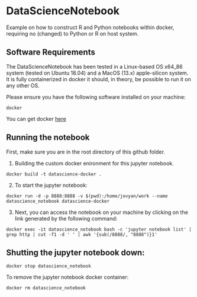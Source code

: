 # DataScienceNotebook
Example on how to construct R and Python notebooks within docker, requiring no 
(changed) to Python or R on host system.

## Software Requirements

The DataScienceNotebook has been tested in a Linux-based OS x64_86 system
(tested on Ubuntu 18.04) and a MacOS (13.x) apple-silicon system.
It is fully containerized in docker it should, in theory, be possible to run it on any other OS.

Please ensure you have the following software installed on your machine:

	docker

You can get docker [here](https://www.docker.com/get-docker)

## Running the notebook
First, make sure you are in the root directory of this github folder.

1. Building the custom docker enironment for this jupyter notebook.

```
docker build -t datascience-docker .
```

2. To start the jupyter notebook:
```
docker run -d -p 8888:8888 -v $(pwd):/home/jovyan/work --name datascience_notebook datascience-docker
```

3. Next, you can access the notebook on your machine by clicking on the link generated by the following command:

```
docker exec -it datascience_notebook bash -c 'jupyter notebook list' | grep http | cut -f1 -d ' ' | awk '{sub(/8888/, "8888")}1'
```

## Shutting the jupyter notebook down:

```
docker stop datascience_notebook
```

To remove the jupyter notebook docker container:
```
docker rm datascience_notebook
```
